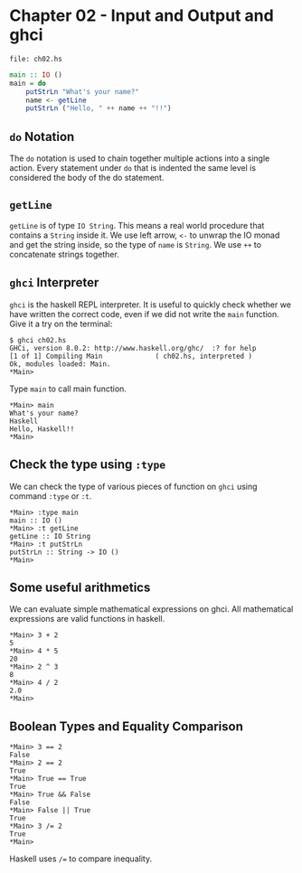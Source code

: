 # Chapter 02 - Input and Output and ghci

```file: ch02.hs```
```haskell
main :: IO ()
main = do
    putStrLn "What's your name?"
    name <- getLine
    putStrLn ("Hello, " ++ name ++ "!!")
```

## `do` Notation

The `do` notation is used to chain together multiple actions into a single action. Every statement under `do` that is indented the same level is considered the body of the do statement. 

## `getLine`

`getLine` is of type `IO String`. This means a real world procedure that contains a `String` inside it. We use left arrow, `<-` to unwrap the IO monad and get the string inside, so the type of `name` is `String`. We use `++` to concatenate strings together. 

## `ghci` Interpreter

`ghci` is the haskell REPL interpreter. It is useful to quickly check whether we have written the correct code, even if we did not write the `main` function. Give it a try on the terminal:

```
$ ghci ch02.hs
GHCi, version 8.0.2: http://www.haskell.org/ghc/  :? for help
[1 of 1] Compiling Main             ( ch02.hs, interpreted )
Ok, modules loaded: Main.
*Main> 
```

Type `main` to call main function.

```
*Main> main
What's your name?
Haskell
Hello, Haskell!!
*Main> 
```

## Check the type using `:type`

We can check the type of various pieces of function on `ghci` using command `:type` or `:t`. 

```
*Main> :type main
main :: IO ()
*Main> :t getLine
getLine :: IO String
*Main> :t putStrLn
putStrLn :: String -> IO ()
*Main> 
```

## Some useful arithmetics

We can evaluate simple mathematical expressions on ghci. All mathematical expressions are valid functions in haskell.

```
*Main> 3 + 2
5
*Main> 4 * 5
20
*Main> 2 ^ 3
8
*Main> 4 / 2
2.0
*Main> 
```

## Boolean Types and Equality Comparison

```
*Main> 3 == 2
False
*Main> 2 == 2
True
*Main> True == True
True
*Main> True && False
False
*Main> False || True
True
*Main> 3 /= 2
True
*Main> 
```

Haskell uses `/=` to compare inequality. 


